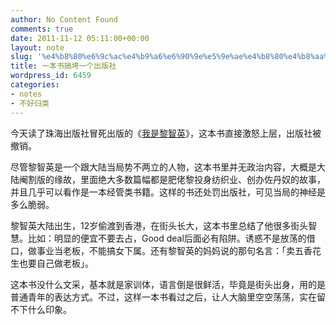 ```yaml
---
author: No Content Found
comments: true
date: 2011-11-12 05:11:00+00:00
layout: note
slug: '%e4%b8%80%e6%9c%ac%e4%b9%a6%e6%90%9e%e5%9e%ae%e4%b8%80%e4%b8%aa%e5%87%ba%e7%89%88%e7%a4%be'
title: 一本书搞垮一个出版社
wordpress_id: 6459
categories:
- notes
- 不好归类
---
```


今天读了珠海出版社冒死出版的《[我是黎智英](http://zh.wikipedia.org/wiki/%E9%BB%8E%E6%99%BA%E8%8B%B1)》，这本书直接激怒上层，出版社被撤销。





尽管黎智英是一个跟大陆当局势不两立的人物，这本书里并无政治内容，大概是大陆阉割版的缘故，里面绝大多数篇幅都是肥佬黎投身纺织业、创办佐丹奴的故事，并且几乎可以看作是一本经管类书籍。这样的书还处罚出版社，可见当局的神经是多么脆弱。





黎智英大陆出生，12岁偷渡到香港，在街头长大，这本书里总结了他很多街头智慧。比如：明显的便宜不要去占，Good deal后面必有陷阱。诱惑不是放荡的借口，做事业当老板，不能搞女下属。还有黎智英的妈妈说的那句名言：「卖五香花生也要自己做老板」。





这本书没什么文采，基本就是家训体，语言倒是很鲜活，毕竟是街头出身，用的是普通青年的表达方式。不过，这样一本书看过之后，让人大脑里空空荡荡，实在留不下什么印象。
